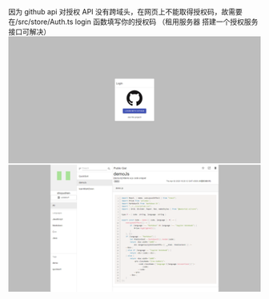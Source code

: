 因为 github api 对授权 API 没有跨域头，在网页上不能取得授权码，故需要在/src/store/Auth.ts login 函数填写你的授权码
（租用服务器 搭建一个授权服务接口可解决）
![login](https://github.com/shoyushen/mobx-gist/blob/master/img/%E5%BE%AE%E4%BF%A1%E6%88%AA%E5%9B%BE_20200402162216.png?raw=true)
![home](https://github.com/shoyushen/mobx-gist/blob/master/img/%E5%BE%AE%E4%BF%A1%E6%88%AA%E5%9B%BE_20200402162204.png?raw=true)
